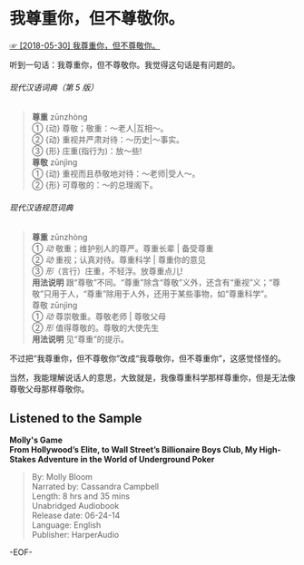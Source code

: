 # 我尊重你，但不尊敬你。    
[☞ [2018-05-30] 我尊重你，但不尊敬你。 ](https://mp.weixin.qq.com/s/zZTEvm7AnznX9-Og1r_n1g)      
    
听到一句话：我尊重你，但不尊敬你。我觉得这句话是有问题的。    
    
###### 现代汉语词典（第 5 版）    
>**尊重** zūnzhòng 　    
① {动} 尊敬；敬重：～老人|互相～。    
② {动} 重视并严肃对待：～历史|～事实。    
③ {形} 庄重(指行为)：放～些!    
**尊敬** zūnjìng 　    
① {动} 重视而且恭敬地对待：～老师|受人～。    
② {形} 可尊敬的：～的总理阁下。    
    
###### 现代汉语规范词典    
>**尊重** zūnzhòng    
① *动* 敬重；维护别人的尊严。尊重长辈 | 备受尊重    
② *动* 重视；认真对待。尊重科学 | 尊重你的意见    
③ *形*（言行）庄重，不轻浮。放尊重点儿!    
**用法说明** 跟“尊敬”不同。“尊重”除含“尊敬”义外，还含有“重视”义；“尊敬”只用于人，“尊重”除用于人外，还用于某些事物，如“尊重科学”。    
尊敬 zūnjìng    
① *动* 尊崇敬重。尊敬老师 | 尊敬父母    
② *形* 值得尊敬的。尊敬的大使先生    
**用法说明** 见“尊重”的提示。    
    
不过把“我尊重你，但不尊敬你”改成“我尊敬你，但不尊重你”，这感觉怪怪的。    
    
当然，我能理解说话人的意思，大致就是，我像尊重科学那样尊重你，但是无法像尊敬父母那样尊敬你。    
    
    
## Listened to the Sample    
**Molly's Game    
From Hollywood’s Elite, to Wall Street’s Billionaire Boys Club, My High-Stakes Adventure in the World of Underground Poker**    
>By: Molly Bloom    
Narrated by: Cassandra Campbell    
Length: 8 hrs and 35 mins    
Unabridged Audiobook    
Release date: 06-24-14    
Language: English    
Publisher: HarperAudio    
    
-EOF-    
